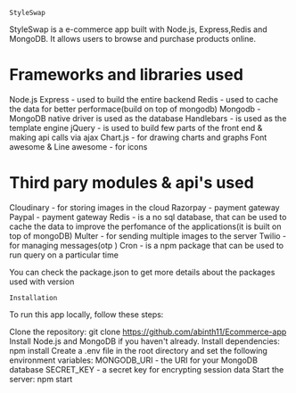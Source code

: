 `StyleSwap`

StyleSwap is a e-commerce app built with Node.js, Express,Redis and MongoDB. It allows users to browse and purchase products online.

# Frameworks and libraries used

Node.js Express - used to build the entire backend 
Redis - used to cache the data for better performace(build on top of mongodb)
Mongodb - MongoDB native driver is used as the database
Handlebars - is used as the template engine
jQuery - is used to build few parts of the front end & making api calls via ajax
Chart.js - for drawing charts and graphs
Font awesome & Line awesome - for icons

# Third pary modules & api's used 

Cloudinary - for storing images in the cloud
Razorpay - payment gateway
Paypal - payment gateway 
Redis - is a no sql database, that can be used to cache the data to improve the perfomance of the applications(it is built on top of mongoDB)
Multer - for sending multiple images to the server
Twilio - for managing messages(otp )
Cron - is a npm package that can be used to run query on a particular time

You can check the package.json to get more details about the packages used with version

`Installation`

To run this app locally, follow these steps:

Clone the repository: git clone https://github.com/abinth11/Ecommerce-app
Install Node.js and MongoDB if you haven't already.
Install dependencies: npm install
Create a .env file in the root directory and set the following environment variables:
MONGODB_URI - the URI for your MongoDB database
SECRET_KEY - a secret key for encrypting session data
Start the server: npm start
